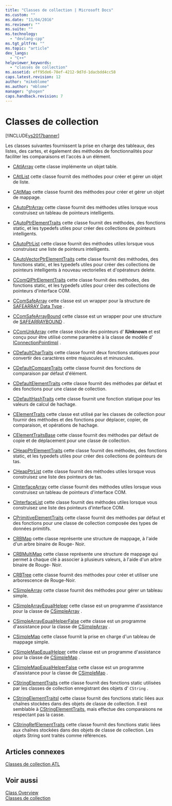 ```yaml
---
title: "Classes de collection | Microsoft Docs"
ms.custom: ""
ms.date: "11/04/2016"
ms.reviewer: ""
ms.suite: ""
ms.technology: 
  - "devlang-cpp"
ms.tgt_pltfrm: ""
ms.topic: "article"
dev_langs: 
  - "C++"
helpviewer_keywords: 
  - "classes de collection"
ms.assetid: eff95de6-78ef-4212-9d7d-1dacbdd4cc58
caps.latest.revision: 12
author: "mikeblome"
ms.author: "mblome"
manager: "ghogen"
caps.handback.revision: 7
---
```

# Classes de collection
[!INCLUDE[vs2017banner](../assembler/inline/includes/vs2017banner.md)]

Les classes suivantes fournissent la prise en charge des tableaux, des listes, des cartes, et également des méthodes de fonctionnalités pour faciliter les comparaisons et l'accès à un élément.  
  
-   [CAtlArray](../atl/reference/catlarray-class.md) cette classe implémente un objet table.  
  
-   [CAtlList](../atl/reference/catllist-class.md) cette classe fournit des méthodes pour créer et gérer un objet de liste.  
  
-   [CAtlMap](../atl/reference/catlmap-class.md) cette classe fournit des méthodes pour créer et gérer un objet de mappage.  
  
-   [CAutoPtrArray](../atl/reference/cautoptrarray-class.md) cette classe fournit des méthodes utiles lorsque vous construisez un tableau de pointeurs intelligents.  
  
-   [CAutoPtrElementTraits](../atl/reference/cautoptrelementtraits-class.md) cette classe fournit des méthodes, des fonctions static, et les typedefs utiles pour créer des collections de pointeurs intelligents.  
  
-   [CAutoPtrList](../atl/reference/cautoptrlist-class.md) cette classe fournit des méthodes utiles lorsque vous construisez une liste de pointeurs intelligents.  
  
-   [CAutoVectorPtrElementTraits](../atl/reference/cautovectorptrelementtraits-class.md) cette classe fournit des méthodes, des fonctions static, et les typedefs utiles pour créer des collections de pointeurs intelligents à nouveau vectorielles et d'opérateurs delete.  
  
-   [CComQIPtrElementTraits](../atl/reference/ccomqiptrelementtraits-class.md) cette classe fournit des méthodes, des fonctions static, et les typedefs utiles pour créer des collections de pointeurs d'interface COM.  
  
-   [CComSafeArray](../atl/reference/ccomsafearray-class.md) cette classe est un wrapper pour la structure de [SAFEARRAY Data Type](http://msdn.microsoft.com/fr-fr/9ec8025b-4763-4526-ab45-390c5d8b3b1e) .  
  
-   [CComSafeArrayBound](../atl/reference/ccomsafearraybound-class.md) cette classe est un wrapper pour une structure de [SAFEARRAYBOUND](http://msdn.microsoft.com/fr-fr/303a9bdb-71d6-4f14-8747-84cf84936c6d) .  
  
-   [CComUnkArray](../atl/reference/ccomunkarray-class.md) cette classe stocke des pointeurs d' **IUnknown** et est conçu pour être utilisé comme paramètre à la classe de modèle d' [IConnectionPointImpl](../atl/reference/iconnectionpointimpl-class.md) .  
  
-   [CDefaultCharTraits](../atl/reference/cdefaultchartraits-class.md) cette classe fournit deux fonctions statiques pour convertir des caractères entre majuscules et minuscules.  
  
-   [CDefaultCompareTraits](../atl/reference/cdefaultcomparetraits-class.md) cette classe fournit des fonctions de comparaison par défaut d'élément.  
  
-   [CDefaultElementTraits](../atl/reference/cdefaultelementtraits-class.md) cette classe fournit des méthodes par défaut et des fonctions pour une classe de collection.  
  
-   [CDefaultHashTraits](../atl/reference/cdefaulthashtraits-class.md) cette classe fournit une fonction statique pour les valeurs de calcul de hachage.  
  
-   [CElementTraits](../atl/reference/celementtraits-class.md) cette classe est utilisé par les classes de collection pour fournir des méthodes et des fonctions pour déplacer, copier, de comparaison, et opérations de hachage.  
  
-   [CElementTraitsBase](../atl/reference/celementtraitsbase-class.md) cette classe fournit des méthodes par défaut de copie et de déplacement pour une classe de collection.  
  
-   [CHeapPtrElementTraits](../atl/reference/cheapptrelementtraits-class.md) cette classe fournit des méthodes, des fonctions static, et les typedefs utiles pour créer des collections de pointeurs de tas.  
  
-   [CHeapPtrList](../atl/reference/cheapptrlist-class.md) cette classe fournit des méthodes utiles lorsque vous construisez une liste des pointeurs de tas.  
  
-   [CInterfaceArray](../atl/reference/cinterfacearray-class.md) cette classe fournit des méthodes utiles lorsque vous construisez un tableau de pointeurs d'interface COM.  
  
-   [CInterfaceList](../atl/reference/cinterfacelist-class.md) cette classe fournit des méthodes utiles lorsque vous construisez une liste des pointeurs d'interface COM.  
  
-   [CPrimitiveElementTraits](../atl/reference/cprimitiveelementtraits-class.md) cette classe fournit des méthodes par défaut et des fonctions pour une classe de collection composée des types de données primitifs.  
  
-   [CRBMap](../atl/reference/crbmap-class.md) cette classe représente une structure de mappage, à l'aide d'un arbre binaire de Rouge\- Noir.  
  
-   [CRBMultiMap](../atl/reference/crbmultimap-class.md) cette classe représente une structure de mappage qui permet à chaque clé à associer à plusieurs valeurs, à l'aide d'un arbre binaire de Rouge\- Noir.  
  
-   [CRBTree](../atl/reference/crbtree-class.md) cette classe fournit des méthodes pour créer et utiliser une arborescence de Rouge\-Noir.  
  
-   [CSimpleArray](../atl/reference/csimplearray-class.md) cette classe fournit des méthodes pour gérer un tableau simple.  
  
-   [CSimpleArrayEqualHelper](../atl/reference/csimplearrayequalhelper-class.md) cette classe est un programme d'assistance pour la classe de [CSimpleArray](../atl/reference/csimplearray-class.md) .  
  
-   [CSimpleArrayEqualHelperFalse](../atl/reference/csimplearrayequalhelperfalse-class.md) cette classe est un programme d'assistance pour la classe de [CSimpleArray](../atl/reference/csimplearray-class.md) .  
  
-   [CSimpleMap](../atl/reference/csimplemap-class.md) cette classe fournit la prise en charge d'un tableau de mappage simple.  
  
-   [CSimpleMapEqualHelper](../atl/reference/csimplemapequalhelper-class.md) cette classe est un programme d'assistance pour la classe de [CSimpleMap](../atl/reference/csimplemap-class.md) .  
  
-   [CSimpleMapEqualHelperFalse](../atl/reference/csimplemapequalhelperfalse-class.md) cette classe est un programme d'assistance pour la classe de [CSimpleMap](../atl/reference/csimplemap-class.md) .  
  
-   [CStringElementTraits](../atl/reference/cstringelementtraits-class.md) cette classe fournit des fonctions static utilisées par les classes de collection enregistrant des objets d' `CString` .  
  
-   [CStringElementTraitsI](../atl/reference/cstringelementtraitsi-class.md) cette classe fournit des fonctions static liées aux chaînes stockées dans des objets de classe de collection.  Il est semblable à [CStringElementTraits](../atl/reference/cstringelementtraits-class.md), mais effectue des comparaisons ne respectant pas la casse.  
  
-   [CStringRefElementTraits](../atl/reference/cstringrefelementtraits-class.md) cette classe fournit des fonctions static liées aux chaînes stockées dans des objets de classe de collection.  Les objets String sont traités comme références.  
  
## Articles connexes  
 [Classes de collection ATL](../atl/atl-collection-classes.md)  
  
## Voir aussi  
 [Class Overview](../atl/atl-class-overview.md)   
 [Classes de collection](../atl/atl-collection-classes.md)